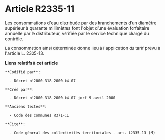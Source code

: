 # Article R2335-11

Les consommations d'eau distribuée par des branchements d'un diamètre supérieur à quarante millimètres font l'objet d'une
évaluation forfaitaire annuelle par le distributeur, vérifiée par le service technique chargé du contrôle.

La consommation ainsi déterminée donne lieu à l'application du tarif prévu à l'article L. 2335-13.

**Liens relatifs à cet article**

	**Codifié par**:

	  - Décret n°2000-318 2000-04-07

	**Créé par**:

	  - Décret n°2000-318 2000-04-07 jorf 9 avril 2000

	**Anciens textes**:

	  - Code des communes R371-11

	**Cite**:

	  - Code général des collectivités territoriales - art. L2335-13 (M)

